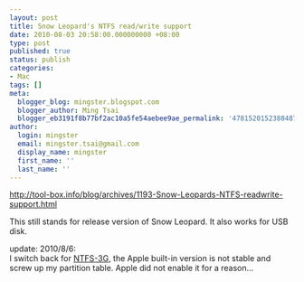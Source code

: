 ```yaml
---
layout: post
title: Snow Leopard's NTFS read/write support
date: 2010-08-03 20:58:00.000000000 +08:00
type: post
published: true
status: publish
categories:
- Mac
tags: []
meta:
  blogger_blog: mingster.blogspot.com
  blogger_author: Ming Tsai
  blogger_eb3191f8b77bf2ac10a5fe54aebee9ae_permalink: '478152015238848705'
author:
  login: mingster
  email: mingster.tsai@gmail.com
  display_name: mingster
  first_name: ''
  last_name: ''
---
```

<p><a href="http://tool-box.info/blog/archives/1193-Snow-Leopards-NTFS-readwrite-support.html">http://tool-box.info/blog/archives/1193-Snow-Leopards-NTFS-readwrite-support.html</a></p>
<p>This still stands for release version of Snow Leopard. It also works for USB disk.</p>
<p>update: 2010/8/6:<br />I switch back for <a href="http://www.tuxera.com/community/ntfs-3g-download/">NTFS-3G</a>, the Apple built-in version is not stable and screw up my partition table. Apple did not enable it for a reason...</p>
